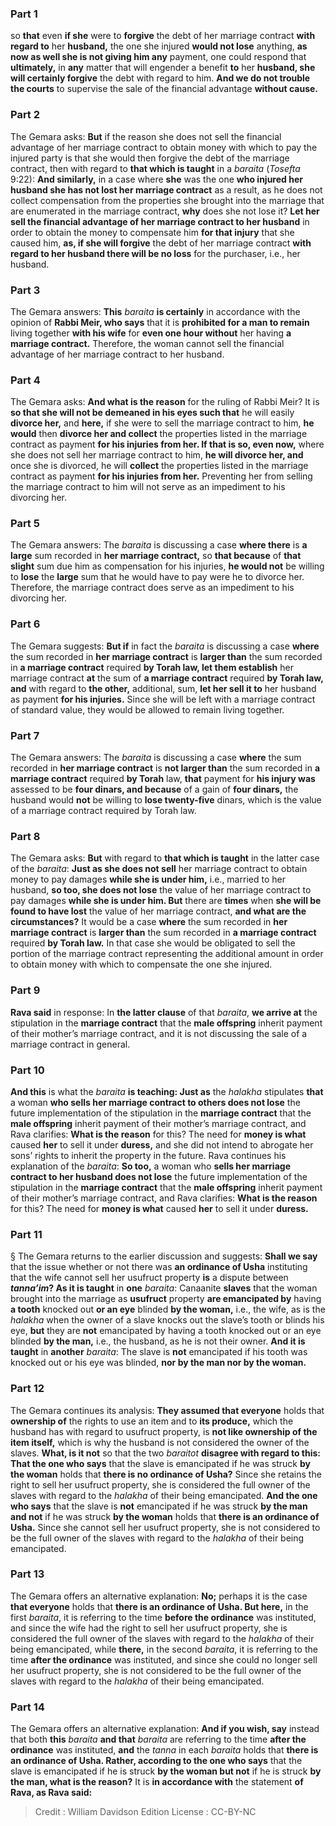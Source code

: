 
### Part 1
so <b>that</b> even <b>if she</b> were to <b>forgive</b> the debt of her marriage contract <b>with regard to</b> her <b>husband,</b> the one she injured <b>would not lose</b> anything, <b>as now as well she is not giving him any</b> payment, one could respond that <b>ultimately,</b> in <b>any</b> matter that will engender a benefit <b>to</b> her <b>husband, she will certainly forgive</b> the debt with regard to him. <b>And we do not trouble the courts</b> to supervise the sale of the financial advantage <b>without cause.</b>

### Part 2
The Gemara asks: <b>But</b> if the reason she does not sell the financial advantage of her marriage contract to obtain money with which to pay the injured party is that she would then forgive the debt of the marriage contract, then with regard to <b>that which is taught</b> in a <i>baraita</i> (<i>Tosefta</i> 9:22): <b>And similarly,</b> in a case where <b>she</b> was the one <b>who injured her husband she has not lost her marriage contract</b> as a result, as he does not collect compensation from the properties she brought into the marriage that are enumerated in the marriage contract, <b>why</b> does she not lose it? <b>Let her sell the financial advantage of her marriage contract to her husband</b> in order to obtain the money to compensate him <b>for that injury</b> that she caused him, <b>as, if she will forgive</b> the debt of her marriage contract <b>with regard to her husband there will be no loss</b> for the purchaser, i.e., her husband.

### Part 3
The Gemara answers: <b>This</b> <i>baraita</i> <b>is certainly</b> in accordance with the opinion of <b>Rabbi Meir, who says</b> that it is <b>prohibited for a man to remain</b> living together <b>with his wife</b> for <b>even one hour without</b> her having <b>a marriage contract.</b> Therefore, the woman cannot sell the financial advantage of her marriage contract to her husband.

### Part 4
The Gemara asks: <b>And what is the reason</b> for the ruling of Rabbi Meir? It is <b>so that she will not be demeaned in his eyes such that</b> he will easily <b>divorce her,</b> and <b>here,</b> if she were to sell the marriage contract to him, <b>he would</b> then <b>divorce her and collect</b> the properties listed in the marriage contract as payment <b>for his injuries from her. If that is so, even now,</b> where she does not sell her marriage contract to him, <b>he will divorce her, and</b> once she is divorced, he will <b>collect</b> the properties listed in the marriage contract as payment <b>for his injuries from her.</b> Preventing her from selling the marriage contract to him will not serve as an impediment to his divorcing her.

### Part 5
The Gemara answers: The <i>baraita</i> is discussing a case <b>where there</b> is <b>a large</b> sum recorded in <b>her marriage contract,</b> so <b>that because</b> of <b>that slight</b> sum due him as compensation for his injuries, <b>he would not</b> be willing to <b>lose</b> the <b>large</b> sum that he would have to pay were he to divorce her. Therefore, the marriage contract does serve as an impediment to his divorcing her.

### Part 6
The Gemara suggests: <b>But if</b> in fact the <i>baraita</i> is discussing a case <b>where</b> the sum recorded in <b>her marriage contract</b> is <b>larger than</b> the sum recorded in <b>a marriage contract</b> required <b>by Torah law, let them establish</b> her marriage contract <b>at</b> the sum of <b>a marriage contract</b> required <b>by Torah law, and</b> with regard to <b>the other,</b> additional, sum, <b>let her sell it to</b> her husband as payment <b>for his injuries.</b> Since she will be left with a marriage contract of standard value, they would be allowed to remain living together.

### Part 7
The Gemara answers: The <i>baraita</i> is discussing a case <b>where</b> the sum recorded in <b>her marriage contract</b> is <b>not larger than</b> the sum recorded in <b>a marriage contract</b> required <b>by Torah</b> law, <b>that</b> payment for <b>his injury was</b> assessed to be <b>four dinars, and because</b> of a gain of <b>four dinars,</b> the husband would <b>not</b> be willing to <b>lose twenty-five</b> dinars, which is the value of a marriage contract required by Torah law.

### Part 8
The Gemara asks: <b>But</b> with regard to <b>that which is taught</b> in the latter case of the <i>baraita</i>: <b>Just as she does not sell</b> her marriage contract to obtain money to pay damages <b>while she is under him,</b> i.e., married to her husband, <b>so too, she does not lose</b> the value of her marriage contract to pay damages <b>while she is under him. But</b> there are <b>times</b> when <b>she will be found to have lost</b> the value of her marriage contract, <b>and what are the circumstances?</b> It would be a case <b>where</b> the sum recorded in <b>her marriage contract</b> is <b>larger than</b> the sum recorded in <b>a marriage contract</b> required <b>by Torah law.</b> In that case she would be obligated to sell the portion of the marriage contract representing the additional amount in order to obtain money with which to compensate the one she injured.

### Part 9
<b>Rava said</b> in response: In <b>the latter clause</b> of that <i>baraita</i>, <b>we arrive at</b> the stipulation in the <b>marriage contract</b> that the <b>male offspring</b> inherit payment of their mother’s marriage contract, and it is not discussing the sale of a marriage contract in general.

### Part 10
<b>And this</b> is what the <i>baraita</i> <b>is teaching: Just as</b> the <i>halakha</i> stipulates <b>that</b> a woman <b>who sells her marriage contract to others does not lose</b> the future implementation of the stipulation in the <b>marriage contract</b> that the <b>male offspring</b> inherit payment of their mother’s marriage contract, and Rava clarifies: <b>What is the reason</b> for this? The need for <b>money is what</b> caused <b>her</b> to sell it under <b>duress,</b> and she did not intend to abrogate her sons’ rights to inherit the property in the future. Rava continues his explanation of the <i>baraita</i>: <b>So too,</b> a woman who <b>sells her marriage contract to her husband does not lose</b> the future implementation of the stipulation in the <b>marriage contract</b> that the <b>male offspring</b> inherit payment of their mother’s marriage contract, and Rava clarifies: <b>What is the reason</b> for this? The need for <b>money is what</b> caused <b>her</b> to sell it under <b>duress.</b>

### Part 11
§ The Gemara returns to the earlier discussion and suggests: <b>Shall we say</b> that the issue whether or not there was <b>an ordinance of Usha</b> instituting that the wife cannot sell her usufruct property <b>is</b> a dispute between <b><i>tanna’im</i>? As it is taught</b> in <b>one</b> <i>baraita</i>: Canaanite <b>slaves</b> that the woman brought into the marriage as <b>usufruct</b> property <b>are emancipated by</b> having <b>a tooth</b> knocked out <b>or an eye</b> blinded <b>by the woman,</b> i.e., the wife, as is the <i>halakha</i> when the owner of a slave knocks out the slave’s tooth or blinds his eye, <b>but</b> they are <b>not</b> emancipated by having a tooth knocked out or an eye blinded <b>by the man,</b> i.e., the husband, as he is not their owner. <b>And it is taught</b> in <b>another</b> <i>baraita</i>: The slave is <b>not</b> emancipated if his tooth was knocked out or his eye was blinded, <b>nor by the man nor by the woman.</b>

### Part 12
The Gemara continues its analysis: <b>They assumed that everyone</b> holds that <b>ownership of</b> the rights to use an item and to <b>its produce,</b> which the husband has with regard to usufruct property, is <b>not like ownership of the item itself,</b> which is why the husband is not considered the owner of the slaves. <b>What, is it not</b> so that the two <i>baraitot</i> <b>disagree with regard to this: That the one who says</b> that the slave is emancipated if he was struck <b>by the woman</b> holds that <b>there is no ordinance of Usha?</b> Since she retains the right to sell her usufruct property, she is considered the full owner of the slaves with regard to the <i>halakha</i> of their being emancipated. <b>And the one who says</b> that the slave is <b>not</b> emancipated if he was struck <b>by the man and not</b> if he was struck <b>by the woman</b> holds that <b>there is an ordinance of Usha.</b> Since she cannot sell her usufruct property, she is not considered to be the full owner of the slaves with regard to the <i>halakha</i> of their being emancipated.

### Part 13
The Gemara offers an alternative explanation: <b>No;</b> perhaps it is the case <b>that everyone</b> holds that <b>there is an ordinance of Usha. But here,</b> in the first <i>baraita</i>, it is referring to the time <b>before the ordinance</b> was instituted, and since the wife had the right to sell her usufruct property, she is considered the full owner of the slaves with regard to the <i>halakha</i> of their being emancipated, while <b>there,</b> in the second <i>baraita</i>, it is referring to the time <b>after the ordinance</b> was instituted, and since she could no longer sell her usufruct property, she is not considered to be the full owner of the slaves with regard to the <i>halakha</i> of their being emancipated.

### Part 14
The Gemara offers an alternative explanation: <b>And if you wish, say</b> instead that both <b>this</b> <i>baraita</i> <b>and that</b> <i>baraita</i> are referring to the time <b>after the ordinance</b> was instituted, <b>and</b> the <i>tanna</i> in each <i>baraita</i> holds that <b>there is an ordinance of Usha. Rather, according to the one who says</b> that the slave is emancipated if he is struck <b>by the woman but not</b> if he is struck <b>by the man, what is the reason?</b> It is <b>in accordance with</b> the statement <b>of Rava, as Rava said:</b>

>Credit : William Davidson Edition
>License : CC-BY-NC